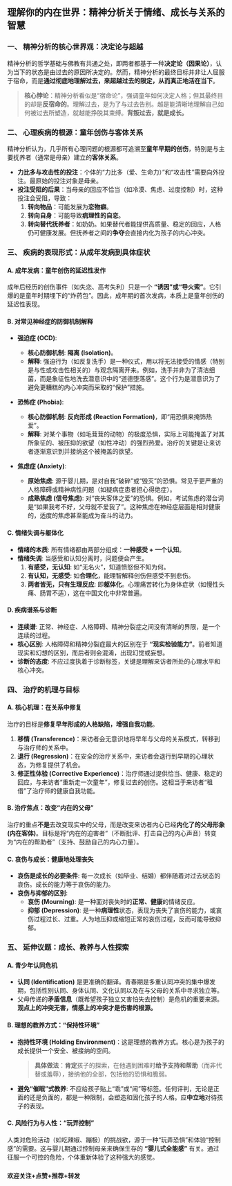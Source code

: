## 理解你的内在世界：精神分析关于情绪、成长与关系的智慧

### 一、 精神分析的核心世界观：决定论与超越

精神分析的哲学基础与佛教有共通之处，即两者都基于一种**决定论（因果论）**，认为当下的状态是由过去的原因所决定的。然而，精神分析的最终目标并非让人屈服于宿命，而是**通过彻底地理解过去，来超越过去的限定，从而真正地活在当下**。

> **核心悖论**：精神分析看似是“宿命论”，强调童年如何决定人格；但其最终目的却是**反宿命的**。理解过去，是为了与过去告别。越是能清晰地理解自己如何被过去所塑造，就越能挣脱其束缚。**背叛过去，就是成长。**

### 二、 心理疾病的根源：童年创伤与客体关系

精神分析认为，几乎所有心理问题的根源都可追溯至**童年早期的创伤**，特别是与主要抚养者（通常是母亲）建立的**客体关系**。

*   **力比多与攻击性的投注**：个体的“力比多（爱、生命力）”和“攻击性”需要向外投注。最原始的投注对象是母亲。
*   **投注受阻的后果**：当母亲的回应不恰当（如冷漠、焦虑、过度控制）时，这种投注会受阻，导致：
    1.  **转向物品**：可能发展为**恋物癖**。
    2.  **转向自身**：可能导致**病理性的自恋**。
    3.  **转向替代抚养者**：如奶奶。如果替代者能提供高质量、稳定的回应，人格仍可健康发展。但抚养者之间的**争夺**会直接内化为孩子的内心冲突。

### 三、 疾病的表现形式：从成年发病到具体症状

#### A. 成年发病：童年创伤的延迟性发作
成年后经历的创伤事件（如失恋、高考失利）只是一个 **“诱因”或“导火索”**。它引爆的是童年时期埋下的“炸药包”。因此，成年期的首次发病，本质上是童年创伤的延迟性表现。

#### B. 对常见神经症的防御机制解释

*   **强迫症 (OCD)**:
    *   **核心防御机制**: **隔离 (Isolation)**。
    *   **解释**: 强迫行为（如反复洗手）是一种仪式，用以将无法接受的情感（特别是与性或攻击性相关的）与观念隔离开来。例如，洗手并非为了清洁细菌，而是象征性地洗去潜意识中的“道德堕落感”。这个行为是潜意识为了避免更糟糕的内心冲突而采取的“保护”措施。

*   **恐怖症 (Phobia)**:
    *   **核心防御机制**: **反向形成 (Reaction Formation)**，即“用恐惧来掩饰热爱”。
    *   **解释**: 对某个事物（如毛茸茸的动物）的极度恐惧，实际上可能掩盖了对其所象征的、被压抑的欲望（如性冲动）的强烈热爱。治疗的关键是让来访者逐渐意识到并接纳这个被掩盖的欲望。

*   **焦虑症 (Anxiety)**:
    *   **原始焦虑**: 源于婴儿期，是对自我“破碎”或“毁灭”的恐惧。常见于更严重的人格障碍或精神病性问题（如疑病症患者担心得绝症）。
    *   **成熟焦虑 (信号焦虑)**: 对“丧失客体之爱”的恐惧。例如，考试焦虑的潜台词是“如果我考不好，父母就不爱我了”。这种焦虑在神经症层面是相对健康的，适度的焦虑甚至能成为奋斗的动力。

#### C. 情绪失调与躯体化

*   **情绪的本质**: 所有情绪都由两部分组成：**一种感受 + 一个认知**。
*   **情绪失调**: 当感受和认知分离时，问题便会产生。
    1.  **有感受，无认知**: 如“无名火”，知道愤怒但不知为何。
    2.  **有认知，无感受**: 如**合理化**，能理智解释创伤但感受不到悲伤。
    3.  **两者皆无，只有生理反应**: 即**躯体化**。心理痛苦转化为身体症状（如慢性头痛、肠胃不适），这在中国文化中非常普遍。

#### D. 疾病谱系与诊断

*   **连续谱**: 正常、神经症、人格障碍、精神分裂症之间没有清晰的界限，是一个连续的过程。
*   **核心区别**: 人格障碍和精神分裂症最大的区别在于 **“现实检验能力”**。前者知道现实和幻想的区别，而后者则会混淆，出现幻觉或妄想。
*   **诊断的态度**: 不应过度执着于诊断标签，关键是理解来访者所处的心理水平和核心冲突。

### 四、 治疗的机理与目标

#### A. 核心机理：在关系中修复

治疗的目标是**修复早年形成的人格缺陷，增强自我功能**。

1.  **移情 (Transference)**：来访者会无意识地将早年与父母的关系模式，转移到与治疗师的关系中。
2.  **退行 (Regression)**：在安全的治疗关系中，来访者会退行到早期的心理状态，为修复提供了机会。
3.  **修正性体验 (Corrective Experience)**：治疗师通过提供恰当、健康、稳定的回应，与来访者“重新走一次童年”，修复过去的创伤。这相当于来访者“租借”了治疗师的健康自我功能。

#### B. 治疗焦点：改变“内在的父母”

治疗的重点**不是**去改变现实中的父母，而是改变来访者内心已经**内化了的父母形象 (内在客体)**。目标是将“内在的迫害者”（不断批评、打击自己的内心声音）转变为“内在的帮助者”（支持、鼓励自己的内心力量）。

#### C. 哀伤与成长：健康地处理丧失

*   **哀伤是成长的必要条件**: 每一次成长（如毕业、结婚）都伴随着对过去状态的哀伤。成长的能力等于哀伤的能力。
*   **哀伤与抑郁的区别**:
    *   **哀伤 (Mourning)**: 是一种面对丧失时的**正常、健康**的情绪反应。
    *   **抑郁 (Depression)**: 是一种**病理性**状态，表现为丧失了哀伤的能力，或哀伤过程过长、过重。人为地压抑或缩短正常的哀伤过程，反而可能导致抑郁。

### 五、 延伸议题：成长、教养与人性探索

#### A. 青少年认同危机

*   **认同 (Identification)** 是更准确的翻译。青春期是多重认同冲突的集中爆发期，包括性别认同、身体认同、文化认同以及在与父母的关系中寻求独立等。
*   父母传递的**矛盾信息**（既希望孩子独立又害怕失去控制）是危机的重要来源。**观点上的冲突无害，情感上的冲突才是伤害的根源。**

#### B. 理想的教养方式：“保持性环境”

*   **抱持性环境 (Holding Environment)**：这是理想的教养方式。核心是为孩子的成长提供一个安全、被接纳的空间。
    > **具体做法**：**肯定**孩子的探索，在他遇到困难时**给予支持和帮助**（而非代替或羞辱），接纳他的全部，包括他的恐惧和脆弱。
*   **避免“催眠”式教养**: 不应给孩子贴上“乖”或“闹”等标签。任何评判，无论是正面的还是负面的，都是一种限制，会塑造和固化孩子的人格。应**中立地**对待孩子的表现。

#### C. 风险行为与人性：“玩弄控制”

人类对危险活动（如吃辣椒、蹦极）的挑战欲，源于一种“玩弄恐惧”和体验“控制感”的需要。这与婴儿期通过控制母亲来确保生存的 **“婴儿式全能感”** 有关。通过征服一个可控的危险，个体重新体验了这种强大的感觉。

###

**欢迎关注+点赞+推荐+转发**